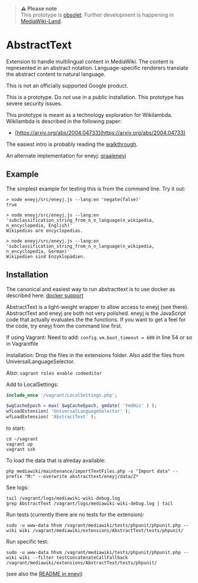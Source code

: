 > **:warning: Please note**  
> This prototype is [obsolet](https://github.com/google/abstracttext/issues/29#issuecomment-748190421). Further development is happening in [MediaWiki-Land](https://www.mediawiki.org/wiki/Extension:WikiLambda).

# AbstractText

Extension to handle multilingual content in MediaWiki.
The content is represented in an abstract notation.
Language-specific renderers translate the abstract content to natural language.

This is not an officially supported Google product.

This is a prototype.
Do *not* use in a public installation.
This prototype has severe security issues.

This prototype is meant as a technology exploration for Wikilambda.
Wikilambda is described in the following paper:
*  [https://arxiv.org/abs/2004.04733](https://arxiv.org/abs/2004.04733)

The easiest intro is probably reading the [walkthrough](eneyj/docs/walkthrough.md).

An alternate implementation for eneyj: [graaleneyj](https://github.com/lucaswerkmeister/graaleneyj)

## Example

The simplest example for testing this is from the command line.
Try it out:

```
> node eneyj/src/eneyj.js --lang:en 'negate(false)'
true

> node eneyj/src/eneyj.js --lang:en 'subclassification_string_from_n_n_language(n_wikipedia, n_encyclopedia, English)'
Wikipedias are encyclopedias.

> node eneyj/src/eneyj.js --lang:en 'subclassification_string_from_n_n_language(n_wikipedia, n_encyclopedia, German)'
Wikipedien sind Enzyklopädien.
```

## Installation

The canonical and easiest way to run abstracttext is to use docker as
described here: [docker support](docker_support/README.md)

AbstractText is a light-weight wrapper to allow access to eneyj (see there).
AbstractText and eneyj are both not very polished.
eneyj is the JavaScript code that actually evaluates the the functions.
If you want to get a feel for the code, try eneyj from the command line first.

If using Vagrant:
Need to add:
  `config.vm.boot_timeout = 600`
in line 54 or so in Vagrantfile

Installation:
Drop the files in the extensions folder.
Also add the files from UniversalLanguageSelector.

Also:
`vagrant roles enable codeeditor`

Add to LocalSettings:

```PHP
include_once '/vagrant/LocalSettings.php';

$wgCacheEpoch = max( $wgCacheEpoch, gmdate( 'YmdHis' ) );
wfLoadExtension( 'UniversalLanguageSelector' );
wfLoadExtension( 'AbstractText' );
```

to start:
```
cd ~/vagrant
vagrant up
vagrant ssh
```

To load the data that is alreday available:

```
php mediawiki/maintenance/importTextFiles.php -s "Import data" --prefix "M:" --overwrite abstracttext/eneyj/data/Z*
```

See logs:

```
tail /vagrant/logs/mediawiki-wiki-debug.log
grep AbstractText /vagrant/logs/mediawiki-wiki-debug.log | tail
```

Run tests (currently there are no tests for the extension):

```
sudo -u www-data hhvm /vagrant/mediawiki/tests/phpunit/phpunit.php --wiki wiki /vagrant/mediawiki/extensions/AbstractText/tests/phpunit/
```

Run specific test:

```
sudo -u www-data hhvm /vagrant/mediawiki/tests/phpunit/phpunit.php --wiki wiki --filter testConcatenateCallFallback /vagrant/mediawiki/extensions/AbstractText/tests/phpunit/
```

(see also the [README in eneyj](eneyj/README.md))
